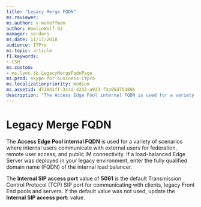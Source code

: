 ```yaml
---
title: "Legacy Merge FQDN"
ms.reviewer: 
ms.author: v-mahoffman
author: HowlinWolf-92
manager: serdars
ms.date: 11/17/2018
audience: ITPro
ms.topic: article
f1.keywords:
- CSH
ms.custom:
- ms.lync.tb.LegacyMergeFqdnPage
ms.prod: skype-for-business-itpro
ms.localizationpriority: medium
ms.assetid: d72841ff-3c4d-4233-a933-f3a95d75d89b
description: "The Access Edge Pool internal FQDN is used for a variety of scenarios where internal users communicate with external users for federation, remote user access, and public IM connectivity. If a load-balanced Edge Server was deployed in your legacy environment, enter the fully qualified domain name (FQDN) of the internal load balancer."
---
```


# Legacy Merge FQDN
 
The **Access Edge Pool internal FQDN** is used for a variety of scenarios where internal users communicate with external users for federation, remote user access, and public IM connectivity. If a load-balanced Edge Server was deployed in your legacy environment, enter the fully qualified domain name (FQDN) of the internal load balancer.
  
The **Internal SIP access port** value of **5061** is the default Transmission Control Protocol (TCP) SIP port for communicating with clients, legacy Front End pools and servers. If the default value was not used, update the **Internal SIP access port:** value.
  

